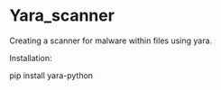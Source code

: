 # Yara_scanner
Creating a scanner for malware within files using yara.

Installation:

pip install yara-python
